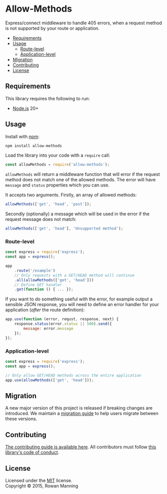 
# Allow-Methods

Express/connect middleware to handle 405 errors, when a request method is not supported by your route or application.

* [Requirements](#requirements)
* [Usage](#usage)
  * [Route-level](#route-level)
  * [Application-level](#application-level)
* [Migration](#migration)
* [Contributing](#contributing)
* [License](#license)


## Requirements

This library requires the following to run:

  * [Node.js](https://nodejs.org/) 20+


## Usage

Install with [npm](https://www.npmjs.com/):

```sh
npm install allow-methods
```

Load the library into your code with a `require` call:

```js
const allowMethods = require('allow-methods');
```

`allowMethods` will return a middleware function that will error if the request method does not match one of the allowed methods. The error will have `message` and `status` properties which you can use.

It accepts two arguments. Firstly, an array of allowed methods:

```js
allowMethods(['get', 'head', 'post']);
```

Secondly (optionally) a message which will be used in the error if the request message does not match:

```js
allowMethods(['get', 'head'], 'Unsupported method');
```

### Route-level

```js
const express = require('express');
const app = express();

app
    .route('/example')
    // Only requests with a GET/HEAD method will continue
    .all(allowMethods(['get', 'head']))
    // Define GET handler
    .get(function () { ... });
```

If you want to do something useful with the error, for example output a sensible JSON response, you will need to define an error handler for your application (*after* the route definition):

```js
app.use(function (error, requst, response, next) {
    response.status(error.status || 500).send({
        message: error.message
    });
});
```

### Application-level

```js
const express = require('express');
const app = express();

// Only allow GET/HEAD methods across the entire application
app.use(allowMethods(['get', 'head']));
```


## Migration

A new major version of this project is released if breaking changes are introduced. We maintain a [migration guide](docs/migration.md) to help users migrate between these versions.


## Contributing

[The contributing guide is available here](docs/contributing.md). All contributors must follow [this library's code of conduct](docs/code_of_conduct.md).


## License

Licensed under the [MIT](LICENSE) license.<br/>
Copyright &copy; 2015, Rowan Manning
